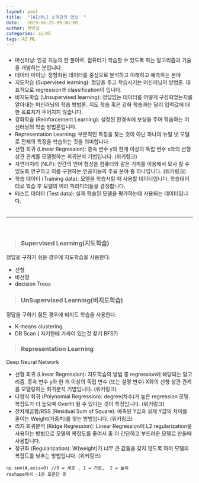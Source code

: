 ```yaml
---
layout: post
title:  "[AI/ML] 소개강의 영상  "
date:   2019-06-25-09:06:00
author: 한만섭
categories: ai/ml
tags: AI ML
---
```



> ### 
  
* 머신러닝: 인공 지능의 한 분야로, 컴퓨터가 학습할 수 있도록 하는 알고리즘과 기술을 개발하는 분입니다.  
* 데이터 마이닝: 정형화된 데이터를 중심으로 분석하고 이해하고 예측하는 분야  
* 지도학습 (Supervised learning): 정답을 주고 학습시키는 머신러닝의 방법론. 대표적으로 regression과 classification이 입니다.  
* 비지도학습 (Unsupervised learning): 정답없는 데이터를 어떻게 구성되었는지를 알아내는 머신러닝의 학습 방법론. 지도 학습 혹은 강화 학습과는 달리 입력값에 대한 목표치가 주어지지 않습니다.  
* 강화학습 (Reinforcement Learning): 설정된 환경속에 보상을 주며 학습하는 머신러닝의 학습 방법론입니다.  
* Representation Learning: 부분적인 특징을 찾는 것이 아닌 하나의 뉴럴 넷 모델로 전체의 특징을 학습하는 것을 의미합니다.  
* 선형 회귀 (Linear Regression): 종속 변수 y와 한개 이상의 독립 변수 x와의 선형 상관 관계를 모델링하는 회귀분석 기법입니다. (위키링크)  
* 자연어처리 (NLP): 인간의 언어 형상을 컴퓨터와 같은 기계를 이용해서 모사 할 수 있도록 연구하고 이를 구현하는 인공지능의 주요 분야 중 하나입니다. (위키링크)  
* 학습 데이터 (Training data): 모델을 학습시킬 때 사용할 데이터입니다. 학습데이터로 학습 후 모델의 여러 파라미터들을 결정합니다.                        
* 테스트 데이터 (Test data): 실제 학습된 모델을 평가하는데 사용되는 데이터입니다.  
　  
 
 ***
 
 　  
  
> ### Supervised Learning(지도학습)

정답을 구하기 쉬운 경우에 지도학습을 사용한다.  

* 선형  
* 비선형  
* decision Trees  

> ### UnSupervised Learning(비지도학습)

정답을 구하기 힘든 경우에 비지도 학습을 사용한다.  

* K-means clustering  
* DB Scan ( 자기한테 가까이 있는것 찾기 BFS?)  

> ### Representation Learning  

Deep Neural Network



* 선형 회귀 (Linear Regression): 지도학습의 방법 중 regression에 해당되는 알고리즘. 종속 변수 y와 한 개 이상의 독립 변수 (또는 설명 변수) X와의 선형 상관 관계를 모델링하는 회귀분석 기법입니다. (위키링크)  
* 다항식 회귀 (Polynomial Regression): degree(차수)가 높은 regression 모델. 복잡도가 더 높으며 Overfit 될 수 있다는 것이 특징입니다. (위키링크)  
* 잔차제곱합/RSS (Residual Sum of Square): 예측된 Y값과 실제 Y값의 차이를 줄이는 Weight(가중치)를 찾는 방법입니다. (위키링크)  
* 리지 회귀분석 (Ridge Regression): Linear Regression에 L2 regularization을 사용하는 방법으로 모델의 복잡도를 줄여서 좀 더 간단하고 부드러운 모델로 만들때 사용합니다.  
* 정규화 (Regularization): W(weight)가 너무 큰 값들을 갖지 않도록 하여 모델의 복잡도를 낮추는 방법입니다. (위키링크)  


```
np.sum(A,axis=0) //0 = 세로 , 1 = 가로,  2 = 높이
reshape에서 -1은 모른단 뜻 
```
